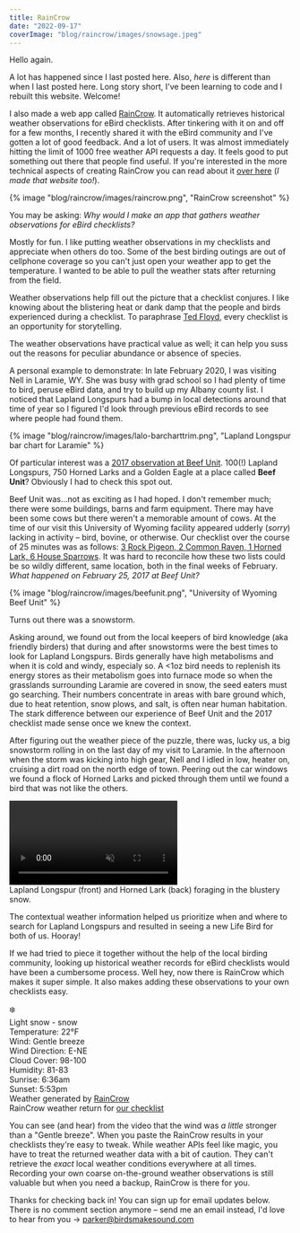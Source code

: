```yaml
---
title: RainCrow
date: "2022-09-17"
coverImage: "blog/raincrow/images/snowsage.jpeg"
---
```

Hello again.

A lot has happened since I last posted here. Also, *here* is different than when I last posted here. Long story short, I've been learning to code and I rebuilt this website. Welcome!

I also made a web app called [RainCrow](https://raincrow.netlify.app/). It automatically retrieves historical weather observations for eBird checklists. After tinkering with it on and off for a few months, I recently shared it with the eBird community and I've gotten a lot of good feedback. And a lot of users. It was almost immediately hitting the limit of 1000 free weather API requests a day.  It feels good to put something out there that people find useful. If you're interested in the more technical aspects of creating RainCrow you can read about it [over here](https://parkerdavis.dev/projects/ebird-weather/) (*I made that website too!*).

{% image "blog/raincrow/images/raincrow.png", "RainCrow screenshot" %}

You may be asking: *Why would I make an app that gathers weather observations for eBird checklists?*

Mostly for fun. I like putting weather observations in my checklists and appreciate when others do too. Some of the best birding outings are out of cellphone coverage so you can't just open your weather app to get the temperature. I wanted to be able to pull the weather stats after returning from the field.

Weather observations help fill out the picture that a checklist conjures. I like knowing about the blistering heat or dank damp that the people and birds experienced during a checklist. To paraphrase [Ted Floyd](https://www.aba.org/how-to-know-the-birds-by-ted-floyd/), every checklist is an opportunity for storytelling.

The weather observations have practical value as well; it can help you suss out the reasons for peculiar abundance or absence of species.

A personal example to demonstrate: In late February 2020, I was visiting Nell in Laramie, WY. She was busy with grad school so I had plenty of time to bird, peruse eBird data, and try to build up my Albany county list. I noticed that Lapland Longspurs had a bump in local detections around that time of year so I figured I'd look through previous eBird records to see where people had found them.

{% image "blog/raincrow/images/lalo-barcharttrim.png", "Lapland Longspur bar chart for Laramie" %}

Of particular interest was a [2017 observation at Beef Unit](https://ebird.org/checklist/S34793813). 100(!) Lapland Longspurs, 750 Horned Larks and a Golden Eagle at a place called **Beef Unit**? Obviously I had to check this spot out.

Beef Unit was...not as exciting as I had hoped. I don't remember much; there were some buildings, barns and farm equipment. There may have been some cows but there weren't a memorable amount of cows. At the time of our visit this University of Wyoming facility appeared udderly (*sorry*) lacking in activity – bird, bovine, or otherwise. Our checklist over the course of 25 minutes was as follows:
[3 Rock Pigeon, 2 Common Raven, 1 Horned Lark, 6 House Sparrows](https://ebird.org/checklist/S64833277). It was hard to reconcile how these two lists could be so wildly different, same location, both in the final weeks of February. *What happened on February 25, 2017 at Beef Unit?*

<div class="full-width">
{% image "blog/raincrow/images/beefunit.png", "University of Wyoming Beef Unit" %}
</div>

Turns out there was a snowstorm.

Asking around, we found out from the local keepers of bird knowledge (aka friendly birders) that during and after snowstorms were the best times to look for Lapland Longspurs. Birds generally have high metabolisms and when it is cold and windy, especialy so. A <1oz bird needs to replenish its energy stores as their metabolism goes into furnace mode so when the grasslands surrounding Laramie are covered in snow, the seed eaters must go searching. Their numbers concentrate in areas with bare ground which, due to heat retention, snow plows, and salt, is often near human habitation. The stark difference between our experience of Beef Unit and the 2017 checklist made sense once we knew the context.

After figuring out the weather piece of the puzzle, there was, lucky us, a big snowstorm rolling in on the last day of my visit to Laramie. In the afternoon when the storm was kicking into high gear, Nell and I idled in low, heater on, cruising a dirt road on the north edge of town. Peering out the car windows we found a flock of Horned Larks and picked through them until we found a bird that was not like the others.

<div class="video-container full-width fade-in">
    <video controls autoplay muted loop loading="lazy">
        <source src="../../videos/lalo-snow.mov"
                    type="video/mp4">
    </video>
    <figcaption>Lapland Longspur (front) and Horned Lark (back) foraging in the blustery snow.</figcaption>
</div>

The contextual weather information helped us prioritize when and where to search for Lapland Longspurs and resulted in seeing a new Life Bird for both of us. Hooray!

If we had tried to piece it together without the help of the local birding community, looking up historical weather records for eBird checklists would have been a cumbersome process. Well hey, now there is RainCrow which makes it super simple. It also makes adding these observations to your own checklists easy.

<div class="quote-largetext">
❄️<br>
Light snow - snow<br>
Temperature: 22°F<br>
Wind: Gentle breeze<br>
Wind Direction: E-NE<br>
Cloud Cover: 98-100<br>
Humidity: 81-83<br>
Sunrise: 6:36am<br>
Sunset: 5:53pm<br>
Weather generated by <a href="https://raincrow.netlify.app/" target="_blank">RainCrow</a>
</div>
<figcaption>RainCrow weather return for <a href="https://ebird.org/checklist/S65342160">our checklist</a></figcaption>

You can see (and hear) from the video that the wind was *a little* stronger than a "Gentle breeze". When you paste the RainCrow results in your checklists they're easy to tweak. While weather APIs feel like magic, you have to treat the returned weather data with a bit of caution. They can't retrieve the *exact* local weather conditions everywhere at all times. Recording your own coarse on-the-ground weather observations is still valuable but when you need a backup, RainCrow is there for you.

Thanks for checking back in! You can sign up for email updates below. There is no comment section anymore – send me an email instead, I'd love to hear from you →
[parker@birdsmakesound.com](mailto:parker@birdsmakesound.com)
